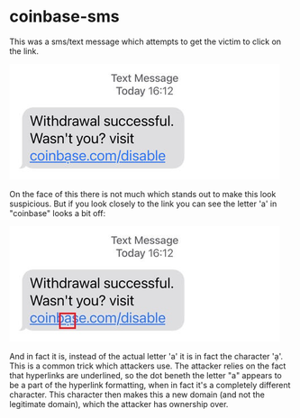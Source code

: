 # coinbase-sms

This was a sms/text message which attempts to get the victim to click on the link.

![Screenshot of sms/text](https://github.com/SeanWrightSec/phishing-examples/blob/main/coinbase-sms/1628283065920%20-%20original.jpg)

On the face of this there is not much which stands out to make this look suspicious. But if you look closely to the link you can see the letter 'a' in "coinbase" looks a bit off:

![Highlighted character](https://github.com/SeanWrightSec/phishing-examples/blob/main/coinbase-sms/1628283065920.jpg)

And in fact it is, instead of the actual letter 'a' it is in fact the character 'ạ'. This is a common trick which attackers use. The attacker relies on the fact that hyperlinks are underlined, so the dot beneth the letter "a" appears to be a part of the hyperlink formatting, when in fact it's a completely different character. This character then makes this a new domain (and not the legitimate domain), which the attacker has ownership over.

